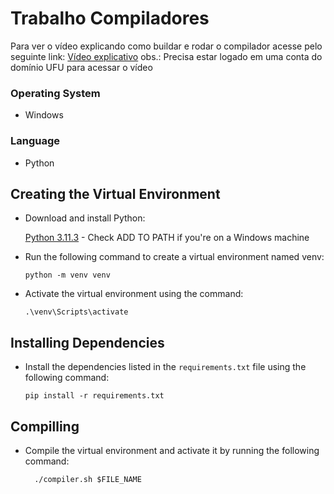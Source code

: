 # Trabalho Compiladores

Para ver o vídeo explicando como buildar e rodar o compilador acesse pelo seguinte link:
[Vídeo explicativo](https://ufubr-my.sharepoint.com/:v:/g/personal/daniel_dias_ufu_br/EfD9dQL1VxNNvxOAHpVTedkB1RmckZcTZimjixsuFJPgwQ?nav=eyJyZWZlcnJhbEluZm8iOnsicmVmZXJyYWxBcHAiOiJPbmVEcml2ZUZvckJ1c2luZXNzIiwicmVmZXJyYWxBcHBQbGF0Zm9ybSI6IldlYiIsInJlZmVycmFsTW9kZSI6InZpZXciLCJyZWZlcnJhbFZpZXciOiJNeUZpbGVzTGlua0RpcmVjdCJ9fQ&e=rgjlM6) obs.: Precisa estar logado em uma conta do domínio UFU para acessar o vídeo

### Operating System
- Windows

### Language
- Python


## Creating the Virtual Environment

- Download and install Python:

    [Python 3.11.3](https://www.python.org/downloads/release/python-3113/) - Check ADD TO PATH if you're on a Windows machine

- Run the following command to create a virtual environment named venv:

      python -m venv venv

- Activate the virtual environment using the command:

      .\venv\Scripts\activate

## Installing Dependencies

- Install the dependencies listed in the `requirements.txt` file using the following command:

      pip install -r requirements.txt

## Compilling
- Compile the virtual environment and activate it by running the following command:

        ./compiler.sh $FILE_NAME
        